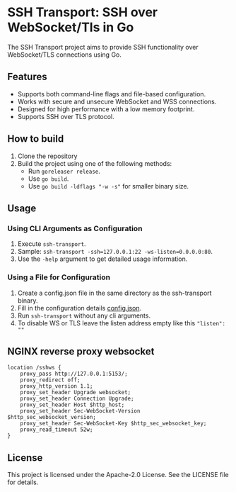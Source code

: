 # SSH Transport: SSH over WebSocket/Tls in Go

The SSH Transport project aims to provide SSH functionality over WebSocket/TLS connections using Go.

## Features

* Supports both command-line flags and file-based configuration.
* Works with secure and unsecure WebSocket and WSS connections.
* Designed for high performance with a low memory footprint.
* Supports SSH over TLS protocol.

## How to build

1. Clone the repository
2. Build the project using one of the following methods:
    * Run `goreleaser release`.
    * Use `go build`.
    * Use `go build -ldflags "-w -s"` for smaller binary size.

## Usage

### Using CLI Arguments as Configuration

1. Execute `ssh-transport`.
2. Sample: `ssh-transport -ssh=127.0.0.1:22 -ws-listen=0.0.0.0:80`.
3. Use the `-help` argument to get detailed usage information.

### Using a File for Configuration

1. Create a config.json file in the same directory as the ssh-transport binary.
2. Fill in the configuration details [config.json](./config.json).
3. Run `ssh-transport` without any cli arguments.
4. To disable WS or TLS leave the listen address empty like this `"listen": ""`

## NGINX reverse proxy websocket

```NGINX
location /sshws {
    proxy_pass http://127.0.0.1:5153/;
    proxy_redirect off;
    proxy_http_version 1.1;
    proxy_set_header Upgrade websocket;
    proxy_set_header Connection Upgrade;
    proxy_set_header Host $http_host;
    proxy_set_header Sec-WebSocket-Version $http_sec_websocket_version;
    proxy_set_header Sec-WebSocket-Key $http_sec_websocket_key;
    proxy_read_timeout 52w;
}
```

## License

This project is licensed under the Apache-2.0 License. See the LICENSE file for details.
